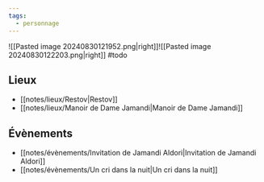 ```yaml
---
tags:
  - personnage
---
```

![[Pasted image 20240830121952.png|right]]![[Pasted image 20240830122203.png|right]] #todo 
## Lieux
- [[notes/lieux/Restov|Restov]]
- [[notes/lieux/Manoir de Dame Jamandi|Manoir de Dame Jamandi]]

## Évènements
- [[notes/évènements/Invitation de Jamandi Aldori|Invitation de Jamandi Aldori]]
- [[notes/évènements/Un cri dans la nuit|Un cri dans la nuit]]
